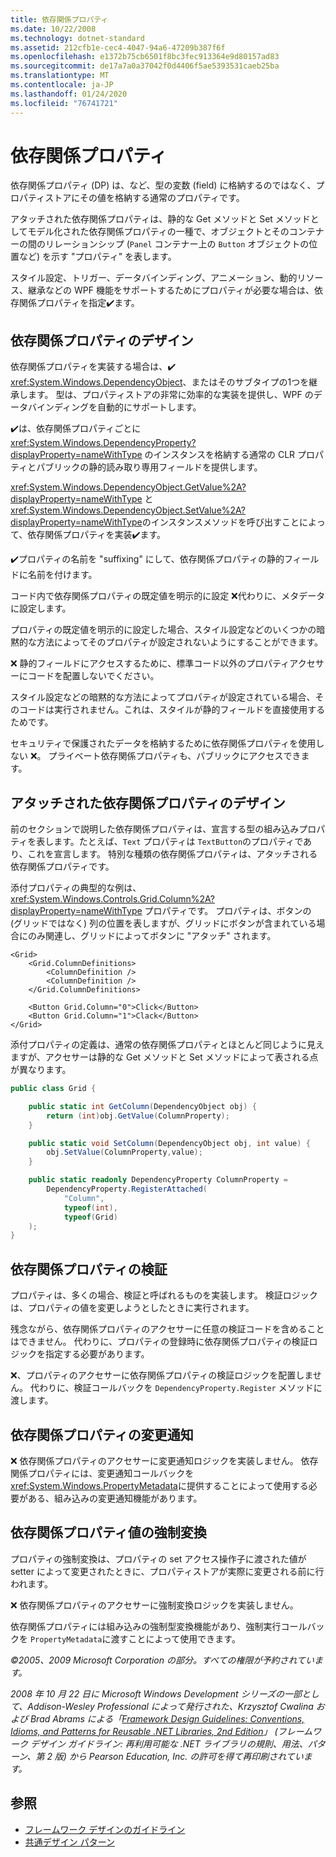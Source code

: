 ```yaml
---
title: 依存関係プロパティ
ms.date: 10/22/2008
ms.technology: dotnet-standard
ms.assetid: 212cfb1e-cec4-4047-94a6-47209b387f6f
ms.openlocfilehash: e1372b75cb6501f8bc3fec913364e9d80157ad83
ms.sourcegitcommit: de17a7a0a37042f0d4406f5ae5393531caeb25ba
ms.translationtype: MT
ms.contentlocale: ja-JP
ms.lasthandoff: 01/24/2020
ms.locfileid: "76741721"
---
```

# <a name="dependency-properties"></a>依存関係プロパティ
依存関係プロパティ (DP) は、など、型の変数 (field) に格納するのではなく、プロパティストアにその値を格納する通常のプロパティです。

 アタッチされた依存関係プロパティは、静的な Get メソッドと Set メソッドとしてモデル化された依存関係プロパティの一種で、オブジェクトとそのコンテナーの間のリレーションシップ (`Panel` コンテナー上の `Button` オブジェクトの位置など) を示す "プロパティ" を表します。

 スタイル設定、トリガー、データバインディング、アニメーション、動的リソース、継承などの WPF 機能をサポートするためにプロパティが必要な場合は、依存関係プロパティを指定✔️ます。

## <a name="dependency-property-design"></a>依存関係プロパティのデザイン
 依存関係プロパティを実装する場合は、✔️ <xref:System.Windows.DependencyObject>、またはそのサブタイプの1つを継承します。 型は、プロパティストアの非常に効率的な実装を提供し、WPF のデータバインディングを自動的にサポートします。

 ✔️は、依存関係プロパティごとに <xref:System.Windows.DependencyProperty?displayProperty=nameWithType> のインスタンスを格納する通常の CLR プロパティとパブリックの静的読み取り専用フィールドを提供します。

 <xref:System.Windows.DependencyObject.GetValue%2A?displayProperty=nameWithType> と <xref:System.Windows.DependencyObject.SetValue%2A?displayProperty=nameWithType>のインスタンスメソッドを呼び出すことによって、依存関係プロパティを実装✔️ます。

 ✔️プロパティの名前を "suffixing" にして、依存関係プロパティの静的フィールドに名前を付けます。

 コード内で依存関係プロパティの既定値を明示的に設定 ❌代わりに、メタデータに設定します。

 プロパティの既定値を明示的に設定した場合、スタイル設定などのいくつかの暗黙的な方法によってそのプロパティが設定されないようにすることができます。

 ❌ 静的フィールドにアクセスするために、標準コード以外のプロパティアクセサーにコードを配置しないでください。

 スタイル設定などの暗黙的な方法によってプロパティが設定されている場合、そのコードは実行されません。これは、スタイルが静的フィールドを直接使用するためです。

 セキュリティで保護されたデータを格納するために依存関係プロパティを使用しない ❌。 プライベート依存関係プロパティも、パブリックにアクセスできます。

## <a name="attached-dependency-property-design"></a>アタッチされた依存関係プロパティのデザイン
 前のセクションで説明した依存関係プロパティは、宣言する型の組み込みプロパティを表します。たとえば、`Text` プロパティは `TextButton`のプロパティであり、これを宣言します。 特別な種類の依存関係プロパティは、アタッチされる依存関係プロパティです。

 添付プロパティの典型的な例は、<xref:System.Windows.Controls.Grid.Column%2A?displayProperty=nameWithType> プロパティです。 プロパティは、ボタンの (グリッドではなく) 列の位置を表しますが、グリッドにボタンが含まれている場合にのみ関連し、グリッドによってボタンに "アタッチ" されます。

```xaml
<Grid>
    <Grid.ColumnDefinitions>
        <ColumnDefinition />
        <ColumnDefinition />
    </Grid.ColumnDefinitions>

    <Button Grid.Column="0">Click</Button>
    <Button Grid.Column="1">Clack</Button>
</Grid>
```

 添付プロパティの定義は、通常の依存関係プロパティとほとんど同じように見えますが、アクセサーは静的な Get メソッドと Set メソッドによって表される点が異なります。

```csharp
public class Grid {

    public static int GetColumn(DependencyObject obj) {
        return (int)obj.GetValue(ColumnProperty);
    }

    public static void SetColumn(DependencyObject obj, int value) {
        obj.SetValue(ColumnProperty,value);
    }

    public static readonly DependencyProperty ColumnProperty =
        DependencyProperty.RegisterAttached(
            "Column",
            typeof(int),
            typeof(Grid)
    );
}
```

## <a name="dependency-property-validation"></a>依存関係プロパティの検証
 プロパティは、多くの場合、検証と呼ばれるものを実装します。 検証ロジックは、プロパティの値を変更しようとしたときに実行されます。

 残念ながら、依存関係プロパティのアクセサーに任意の検証コードを含めることはできません。 代わりに、プロパティの登録時に依存関係プロパティの検証ロジックを指定する必要があります。

 ❌、プロパティのアクセサーに依存関係プロパティの検証ロジックを配置しません。 代わりに、検証コールバックを `DependencyProperty.Register` メソッドに渡します。

## <a name="dependency-property-change-notifications"></a>依存関係プロパティの変更通知
 ❌ 依存関係プロパティのアクセサーに変更通知ロジックを実装しません。 依存関係プロパティには、変更通知コールバックを <xref:System.Windows.PropertyMetadata>に提供することによって使用する必要がある、組み込みの変更通知機能があります。

## <a name="dependency-property-value-coercion"></a>依存関係プロパティ値の強制変換
 プロパティの強制変換は、プロパティの set アクセス操作子に渡された値が setter によって変更されたときに、プロパティストアが実際に変更される前に行われます。

 ❌ 依存関係プロパティのアクセサーに強制変換ロジックを実装しません。

 依存関係プロパティには組み込みの強制型変換機能があり、強制実行コールバックを `PropertyMetadata`に渡すことによって使用できます。

 *©2005、2009 Microsoft Corporation の部分。すべての権限が予約されています。*

 *2008 年 10 月 22 日に Microsoft Windows Development シリーズの一部として、Addison-Wesley Professional によって発行された、Krzysztof Cwalina および Brad Abrams による「[Framework Design Guidelines: Conventions, Idioms, and Patterns for Reusable .NET Libraries, 2nd Edition](https://www.informit.com/store/framework-design-guidelines-conventions-idioms-and-9780321545619)」 (フレームワーク デザイン ガイドライン: 再利用可能な .NET ライブラリの規則、用法、パターン、第 2 版) から Pearson Education, Inc. の許可を得て再印刷されています。*

## <a name="see-also"></a>参照

- [フレームワーク デザインのガイドライン](../../../docs/standard/design-guidelines/index.md)
- [共通デザイン パターン](../../../docs/standard/design-guidelines/common-design-patterns.md)
